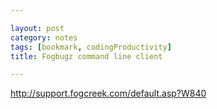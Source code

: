 ```yaml
---

layout: post
category: notes
tags: [bookmark, codingProductivity]
title: Fogbugz command line client

---
```


http://support.fogcreek.com/default.asp?W840
